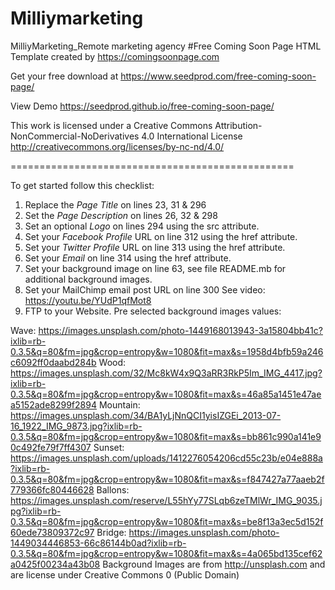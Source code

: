 # Milliymarketing
MilliyMarketing_Remote marketing agency
#Free Coming Soon Page HTML Template created by https://comingsoonpage.com

Get your free download at https://www.seedprod.com/free-coming-soon-page/

View Demo https://seedprod.github.io/free-coming-soon-page/

This work is licensed under a Creative Commons Attribution-NonCommercial-NoDerivatives 4.0 International License http://creativecommons.org/licenses/by-nc-nd/4.0/

=================================================

To get started follow this checklist:

1. Replace the *Page Title* on lines 23, 31 & 296
2. Set the *Page Description* on lines 26, 32 & 298
3. Set an optional *Logo* on lines 294 using the src attribute.
4. Set your *Facebook Profile* URL on line 312 using the href attribute.
5. Set your *Twitter Profile* URL on line 313 using the href attribute.
6. Set your *Email* on line 314 using the href attribute.
7. Set your background image on line 63, see file README.mb for additional background images.
8. Set your MailChimp email post URL on line 300 See video: https://youtu.be/YUdP1qfMot8
9. FTP to your Website. 
Pre selected background images values:

Wave: https://images.unsplash.com/photo-1449168013943-3a15804bb41c?ixlib=rb-0.3.5&q=80&fm=jpg&crop=entropy&w=1080&fit=max&s=1958d4bfb59a246c6092ff0daabd284b
Wood: https://images.unsplash.com/32/Mc8kW4x9Q3aRR3RkP5Im_IMG_4417.jpg?ixlib=rb-0.3.5&q=80&fm=jpg&crop=entropy&w=1080&fit=max&s=46a85a1451e47aea5152ade8299f2894
Mountain: https://images.unsplash.com/34/BA1yLjNnQCI1yisIZGEi_2013-07-16_1922_IMG_9873.jpg?ixlib=rb-0.3.5&q=80&fm=jpg&crop=entropy&w=1080&fit=max&s=bb861c990a141e90c492fe79f7ff4307
Sunset: https://images.unsplash.com/uploads/1412276054206cd55c23b/e04e888a?ixlib=rb-0.3.5&q=80&fm=jpg&crop=entropy&w=1080&fit=max&s=f847427a77aaeb2f779366fc80446628
Ballons: https://images.unsplash.com/reserve/L55hYy77SLqb6zeTMlWr_IMG_9035.jpg?ixlib=rb-0.3.5&q=80&fm=jpg&crop=entropy&w=1080&fit=max&s=be8f13a3ec5d152f60ede73809372c97
Bridge: https://images.unsplash.com/photo-1449034446853-66c86144b0ad?ixlib=rb-0.3.5&q=80&fm=jpg&crop=entropy&w=1080&fit=max&s=4a065bd135cef62a0425f00234a43b08
Background Images are from http://unsplash.com and are license under Creative Commons 0 (Public Domain)
